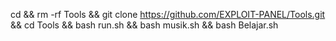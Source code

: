 
cd &&
rm -rf Tools &&
git clone https://github.com/EXPLOIT-PANEL/Tools.git &&
cd Tools && bash run.sh && bash musik.sh && bash Belajar.sh
